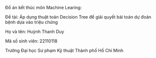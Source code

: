 Đồ án kết thúc môn Machine Learing:

Đề tài: Áp dụng thuật toán Decision Tree để giải quyết bài toán dự đoán bệnh dựa vào triệu chứng

Họ và tên: Huỳnh Thanh Duy

Mã số sinh viên: 22110118

Trường Đại học Sư phạm Kỹ thuật Thành phố Hồ Chí Minh

